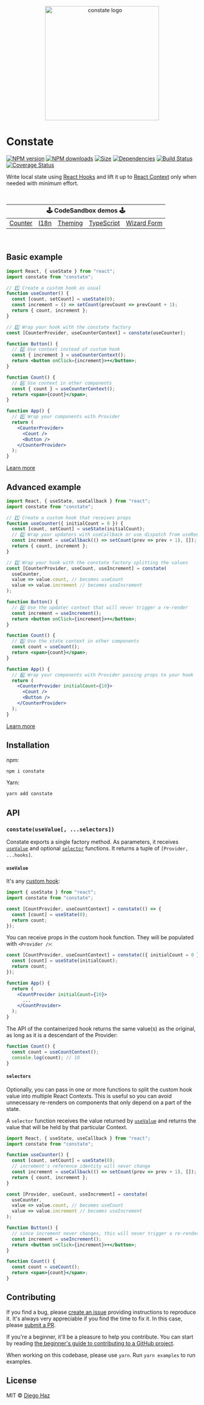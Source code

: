 <p align="center">
  <img src="https://raw.githubusercontent.com/diegohaz/constate/master/logo/logo.png" alt="constate logo" width="300" />
</p>

# Constate

<a href="https://npmjs.org/package/constate"><img alt="NPM version" src="https://img.shields.io/npm/v/constate.svg?style=flat-square"></a>
<a href="https://npmjs.org/package/constate"><img alt="NPM downloads" src="https://img.shields.io/npm/dm/constate.svg?style=flat-square"></a>
<a href="https://unpkg.com/constate"><img alt="Size" src="https://img.badgesize.io/https://unpkg.com/constate?style=flat-square"></a>
<a href="https://david-dm.org/diegohaz/constate"><img alt="Dependencies" src="https://img.shields.io/david/diegohaz/constate.svg?style=flat-square"></a>
<a href="https://travis-ci.org/diegohaz/constate"><img alt="Build Status" src="https://img.shields.io/travis/diegohaz/constate/master.svg?style=flat-square"></a>
<a href="https://codecov.io/gh/diegohaz/constate/branch/master"><img alt="Coverage Status" src="https://img.shields.io/codecov/c/github/diegohaz/constate/master.svg?style=flat-square"></a>

Write local state using [React Hooks](https://reactjs.org/docs/hooks-intro.html) and lift it up to [React Context](https://reactjs.org/docs/context.html) only when needed with minimum effort.

<br>

<table>
  <thead>
    <tr>
      <th colspan="5"><center>🕹 CodeSandbox demos 🕹</center></th>
    </tr>
  </thead>
  <tbody>
    <tr>
      <td><a href="https://codesandbox.io/s/github/diegohaz/constate/tree/master/examples/counter?module=/App.js">Counter</a></td>
      <td><a href="https://codesandbox.io/s/github/diegohaz/constate/tree/master/examples/i18n?module=/App.js">I18n</a></td>
      <td><a href="https://codesandbox.io/s/github/diegohaz/constate/tree/master/examples/theming?module=/App.js">Theming</a></td>
      <td><a href="https://codesandbox.io/s/github/diegohaz/constate/tree/master/examples/typescript?module=/App.tsx">TypeScript</a></td>
      <td><a href="https://codesandbox.io/s/github/diegohaz/constate/tree/master/examples/wizard-form?module=/App.js">Wizard Form</a></td>
    </tr>
  </tbody>
</table>

<br>

## Basic example

```jsx
import React, { useState } from "react";
import constate from "constate";

// 1️⃣ Create a custom hook as usual
function useCounter() {
  const [count, setCount] = useState(0);
  const increment = () => setCount(prevCount => prevCount + 1);
  return { count, increment };
}

// 2️⃣ Wrap your hook with the constate factory
const [CounterProvider, useCounterContext] = constate(useCounter);

function Button() {
  // 3️⃣ Use context instead of custom hook
  const { increment } = useCounterContext();
  return <button onClick={increment}>+</button>;
}

function Count() {
  // 4️⃣ Use context in other components
  const { count } = useCounterContext();
  return <span>{count}</span>;
}

function App() {
  // 5️⃣ Wrap your components with Provider
  return (
    <CounterProvider>
      <Count />
      <Button />
    </CounterProvider>
  );
}
```

[Learn more](#api)

## Advanced example

```jsx
import React, { useState, useCallback } from "react";
import constate from "constate";

// 1️⃣ Create a custom hook that receives props
function useCounter({ initialCount = 0 }) {
  const [count, setCount] = useState(initialCount);
  // 2️⃣ Wrap your updaters with useCallback or use dispatch from useReducer
  const increment = useCallback(() => setCount(prev => prev + 1), []);
  return { count, increment };
}

// 3️⃣ Wrap your hook with the constate factory splitting the values
const [CounterProvider, useCount, useIncrement] = constate(
  useCounter,
  value => value.count, // becomes useCount
  value => value.increment // becomes useIncrement
);

function Button() {
  // 4️⃣ Use the updater context that will never trigger a re-render
  const increment = useIncrement();
  return <button onClick={increment}>+</button>;
}

function Count() {
  // 5️⃣ Use the state context in other components
  const count = useCount();
  return <span>{count}</span>;
}

function App() {
  // 6️⃣ Wrap your components with Provider passing props to your hook
  return (
    <CounterProvider initialCount={10}>
      <Count />
      <Button />
    </CounterProvider>
  );
}
```

[Learn more](#splitvalues)

## Installation

npm:

```sh
npm i constate
```

Yarn:

```sh
yarn add constate
```

## API

### `constate(useValue[, ...selectors])`

Constate exports a single factory method. As parameters, it receives [`useValue`](#usevalue) and optional [`selector`](#selectors) functions. It returns a tuple of `[Provider, ...hooks]`.

#### `useValue`

It's any [custom hook](https://reactjs.org/docs/hooks-custom.html):

```js
import { useState } from "react";
import constate from "constate";

const [CountProvider, useCountContext] = constate(() => {
  const [count] = useState(0);
  return count;
});
```

You can receive props in the custom hook function. They will be populated with `<Provider />`:

```jsx
const [CountProvider, useCountContext] = constate(({ initialCount = 0 }) => {
  const [count] = useState(initialCount);
  return count;
});

function App() {
  return (
    <CountProvider initialCount={10}>
      ...
    </CountProvider>
  );
}
```

The API of the containerized hook returns the same value(s) as the original, as long as it is a descendant of the Provider:

```jsx
function Count() {
  const count = useCountContext();
  console.log(count); // 10
}
```

#### `selectors`

Optionally, you can pass in one or more functions to split the custom hook value into multiple React Contexts. This is useful so you can avoid unnecessary re-renders on components that only depend on a part of the state.

A `selector` function receives the value returned by [`useValue`](#usevalue) and returns the value that will be held by that particular Context.

```jsx
import React, { useState, useCallback } from "react";
import constate from "constate";

function useCounter() {
  const [count, setCount] = useState(0);
  // increment's reference identity will never change
  const increment = useCallback(() => setCount(prev => prev + 1), []);
  return { count, increment };
}

const [Provider, useCount, useIncrement] = constate(
  useCounter,
  value => value.count, // becomes useCount
  value => value.increment // becomes useIncrement
);

function Button() {
  // since increment never changes, this will never trigger a re-render
  const increment = useIncrement();
  return <button onClick={increment}>+</button>;
}

function Count() {
  const count = useCount();
  return <span>{count}</span>;
}
```

## Contributing

If you find a bug, please [create an issue](https://github.com/diegohaz/constate/issues/new) providing instructions to reproduce it. It's always very appreciable if you find the time to fix it. In this case, please [submit a PR](https://github.com/diegohaz/constate/pulls).

If you're a beginner, it'll be a pleasure to help you contribute. You can start by reading [the beginner's guide to contributing to a GitHub project](https://akrabat.com/the-beginners-guide-to-contributing-to-a-github-project/).

When working on this codebase, please use `yarn`. Run `yarn examples` to run examples.

## License

MIT © [Diego Haz](https://github.com/diegohaz)
